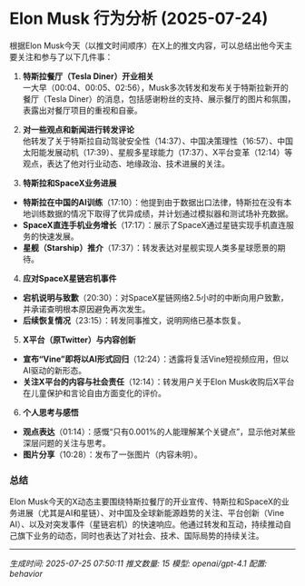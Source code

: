 # Elon Musk 行为分析 (2025-07-24)

根据Elon Musk今天（以推文时间顺序）在X上的推文内容，可以总结出他今天主要关注和参与了以下几件事：

1. **特斯拉餐厅（Tesla Diner）开业相关**  
一大早（00:04、00:05、02:56），Musk多次转发和发布关于特斯拉新开的餐厅（Tesla Diner）的消息，包括感谢粉丝的支持、展示餐厅的图片和氛围，表露出对餐厅项目的重视和自豪。

2. **对一些观点和新闻进行转发评论**  
他转发了关于特斯拉自动驾驶安全性（14:37）、中国决策理性（16:57）、中国太阳能发展动机（17:39）、星舰多星球能力（17:37）、X平台变革（12:14）等观点，表达了他对行业动态、地缘政治、技术进展的关注。

3. **特斯拉和SpaceX业务进展**  
- **特斯拉在中国的AI训练**（17:10）：他提到由于数据出口法律，特斯拉在没有本地训练数据的情况下取得了优异成绩，并计划通过模拟器和测试场补充数据。
- **SpaceX直连手机业务增长**（17:17）：展示了SpaceX通过星链实现手机直连服务的快速发展。
- **星舰（Starship）推介**（17:37）：转发表达对星舰实现人类多星球愿景的期待。

4. **应对SpaceX星链宕机事件**  
- **宕机说明与致歉**（20:30）：对SpaceX星链网络2.5小时的中断向用户致歉，并承诺查明根本原因避免再次发生。
- **后续恢复情况**（23:15）：转发同事推文，说明网络已基本恢复。

5. **X平台（原Twitter）与内容创新**  
- **宣布“Vine”即将以AI形式回归**（12:24）：透露将复活Vine短视频应用，但以AI驱动的新形态。
- **关注X平台的内容与社会责任**（12:14）：转发用户关于Elon Musk收购后X平台在儿童保护和言论自由方面变化的评价。

6. **个人思考与感悟**  
- **观点表达**（01:14）：感慨“只有0.001%的人能理解某个关键点”，显示他对某些深层问题的关注与思考。
- **图片分享**（10:28）：发布了一张图片（内容未明）。

### 总结
Elon Musk今天的X动态主要围绕特斯拉餐厅的开业宣传、特斯拉和SpaceX的业务进展（尤其是AI和星链）、对中国及全球新能源趋势的关注、平台创新（Vine AI）、以及对突发事件（星链宕机）的快速响应。他通过转发和互动，持续推动自己旗下业务的动态，同时也表达了对社会、技术、国际局势的持续关注。

---
*生成时间: 2025-07-25 07:50:11*
*推文数量: 15*
*模型: openai/gpt-4.1*
*配置: behavior*
